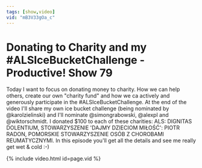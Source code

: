 ```yaml
---
tags: [show,video]
vid: "mB3V33gOa_c"
---
```


# Donating to Charity and my #ALSIceBucketChallenge - Productive! Show 79

Today I want to focus on donating money to charity. How we can help others, create our own "charity fund" and how we ca actively and generously participate in the #ALSIceBucketChallenge. At the end of the video I'll share my own ice bucket challenge (being nominated by @karolzielinski) and I'll nominate @simongrabowski, @alexpl and @wiktorschmidt. I donated $100 to each of these charities: ALS: DIGNITAS DOLENTIUM, STOWARZYSZENIE 'DAJMY DZIECIOM MIŁOŚĆ': PIOTR RADON, POMORSKIE STOWARZYSZENIE OSÓB Z CHOROBAMI REUMATYCZNYMI. In this episode you'll get all the details and see me really get wet & cold :-)

{% include video.html id=page.vid %}

<!--More-->



[n]: https://michael.gratis/nozbe
